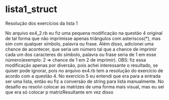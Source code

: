 # lista1_struct
Resolução dos exercícios da lista 1

No arquivo ex4_2.rb eu fiz uma pequena modificação na questão 4 original de tal forma que não imprimisse apenas triângulos com asteriscos(\*), mas sim com qualquer símbolo, palavra ou frase. Além disso, adicionei uma chance de acontecer, que seria um número tal que a chance de imprimir cada um dos caracteres do símbolo, palavra ou frase seria de 1 em esse número(exemplo: 2 => chance de 1 em 2 de imprimir). OBS: fiz essa modificação apenas por diversão, pois achei interessante o resultado, se quiser pode ignorar, pois no arquivo ex4.rb tem a resolução do exercício de acordo com a questão 4.
No exercício 5 eu entendi que era para a entrada ser uma lista, então eu fiz a conversão de string para lista manualmente.
No desafio eu resolvi colocar as matrizes de uma forma mais visual, mas eu sei que era só colocar p matrizResultante em vez disso
